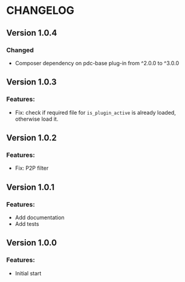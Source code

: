 # CHANGELOG

## Version 1.0.4

### Changed

-   Composer dependency on pdc-base plug-in from ^2.0.0 to ^3.0.0

## Version 1.0.3

### Features:

-   Fix: check if required file for `is_plugin_active` is already loaded, otherwise load it.

## Version 1.0.2

### Features:

-   Fix: P2P filter

## Version 1.0.1

### Features:

-   Add documentation
-   Add tests

## Version 1.0.0

### Features:

-   Initial start
